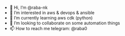 - 👋 Hi, I’m @raba-nk
- 👀 I’m interested in aws & devops & ansible
- 🌱 I’m currently learning aws cdk (python)
- 💞️ I’m looking to collaborate on some automation things
- 📫 How to reach me telegram: @raba0

<!---
raba-nk/raba-nk is a ✨ special ✨ repository because its `README.md` (this file) appears on your GitHub profile.
You can click the Preview link to take a look at your changes.
--->
